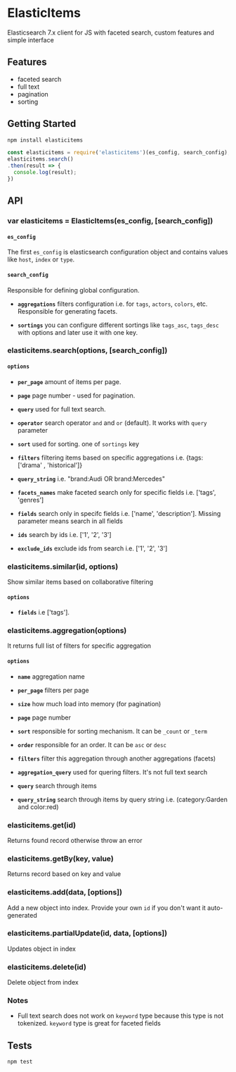 # ElasticItems

Elasticsearch 7.x client for JS with faceted search, custom features and simple interface

## Features

- faceted search
- full text
- pagination
- sorting

## Getting Started

```bash
npm install elasticitems
```

```js
const elasticitems = require('elasticitems')(es_config, search_config);
elasticitems.search()
.then(result => {
  console.log(result);
})
```

## API

### var elasticitems = ElasticItems(es_config, [search_config])

#### `es_config`

The first `es_config` is elasticsearch configuration object and contains values like `host`, `index` or `type`.

#### `search_config`

Responsible for defining global configuration.

  * **<code>aggregations</code>** filters configuration i.e. for `tags`, `actors`, `colors`, etc. Responsible for generating facets.

  * **<code>sortings</code>** you can configure different sortings like `tags_asc`, `tags_desc` with options and later use it with one key.

### elasticitems.search(options, [search_config])

#### `options`

  * **<code>per_page</code>** amount of items per page.

  * **<code>page</code>** page number - used for pagination.

  * **<code>query</code>** used for full text search.

  * **<code>operator</code>** search operator `and` and `or` (default). It works with `query` parameter

  * **<code>sort</code>** used for sorting. one of `sortings` key
  
  * **<code>filters</code>** filtering items based on specific aggregations i.e. {tags: ['drama' , 'historical']}  

  * **<code>query_string</code>** i.e. "brand:Audi OR brand:Mercedes"

  * **<code>facets_names</code>** make faceted search only for specific fields i.e. ['tags', 'genres']

  * **<code>fields</code>** search only in specifc fields i.e. ['name', 'description']. Missing parameter means search in all fields

  * **<code>ids</code>** search by ids i.e. ['1', '2', '3']

  * **<code>exclude_ids</code>** exclude ids from search i.e. ['1', '2', '3']

### elasticitems.similar(id, options)

Show similar items based on collaborative filtering

#### `options`

  * **<code>fields</code>** i.e ['tags'].

### elasticitems.aggregation(options)

It returns full list of filters for specific aggregation

#### `options`

  * **<code>name</code>** aggregation name

  * **<code>per_page</code>** filters per page
  
  * **<code>size</code>** how much load into memory (for pagination)

  * **<code>page</code>** page number
  
  * **<code>sort</code>** responsible for sorting mechanism. It can be `_count` or `_term`

  * **<code>order</code>** responsible for an order. It can be `asc` or `desc`

  * **<code>filters</code>** filter this aggregation through another aggregations (facets)

  * **<code>aggregation_query</code>** used for quering filters. It's not full text search

  * **<code>query</code>** search through items

  * **<code>query_string</code>** search through items by query string i.e. (category:Garden and color:red)
  
### elasticitems.get(id)

Returns found record otherwise throw an error

### elasticitems.getBy(key, value)

Returns record based on key and value 

### elasticitems.add(data, [options])

Add a new object into index. Provide your own `id` if you don't want it auto-generated

### elasticitems.partialUpdate(id, data, [options])

Updates object in index

### elasticitems.delete(id)

Delete object from index

### Notes

- Full text search does not work on `keyword` type because this type is not tokenized. `keyword` type is great for faceted fields

## Tests

```
npm test
```
